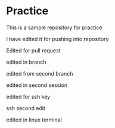 # Practice
This is a sample repository for practice

I have edited it for pushing into repository

Edited for pull request

edited in branch 

edited from second branch

edited in second session

edited for ssh key

ssh second edit

edited in linux terminal
